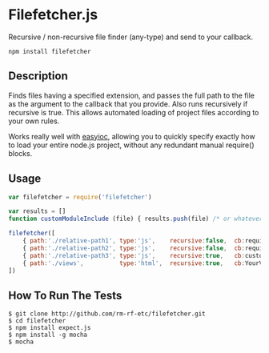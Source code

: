 Filefetcher.js
==============

Recursive / non-recursive file finder (any-type) and send to your callback.

`npm install filefetcher`

## Description

Finds files having a specified extension, and passes the full path to the file as the
argument to the callback that you provide. Also runs recursively if recursive is true.
This allows automated loading of project files according to your own rules.

Works really well with [easyioc](https://github.com/rm-rf-etc/easyioc), allowing you to quickly specify exactly how to load your entire node.js project, without any redundant manual require() blocks.

## Usage

```js
var filefetcher = require('filefetcher')

var results = []
function customModuleInclude (file) { results.push(file) /* or whatever you want */ }

filefetcher([
    { path:'./relative-path1', type:'js',    recursive:false,  cb:require             },
    { path:'./relative-path2', type:'js',    recursive:false,  cb:require             },
    { path:'./relative-path3', type:'js',    recursive:true,   cb:customModuleInclude },
    { path:'./views',          type:'html',  recursive:true,   cb:YourViewsModule.add }
])
```

## How To Run The Tests

```
$ git clone http://github.com/rm-rf-etc/filefetcher.git
$ cd filefetcher
$ npm install expect.js
$ npm install -g mocha
$ mocha
```
